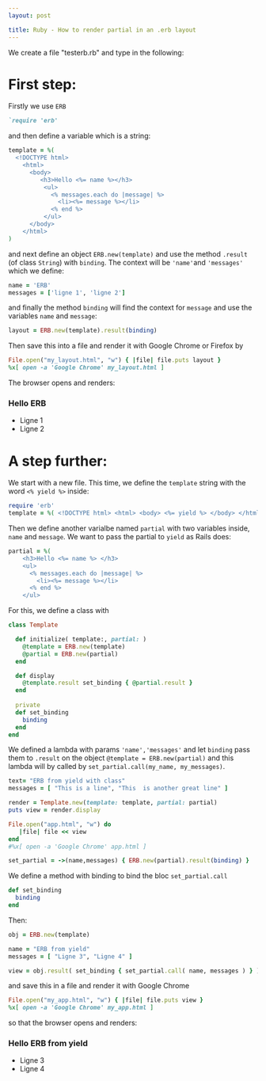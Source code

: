 ```yaml
---
layout: post

title: Ruby - How to render partial in an .erb layout
---
```


We create a file "testerb.rb" and type in the following:

# First step:
Firstly we use `ERB`
```ruby
`require 'erb'
```
and then define a variable which is a string:

```ruby
template = %(
  <!DOCTYPE html>
    <html>
      <body>
         <h3>Hello <%= name %></h3>
          <ul>
            <% messages.each do |message| %>
              <li><%= message %></li>
            <% end %>
          </ul>
      </body>
    </html>
)
```
and next define an object `ERB.new(template)` and use the method `.result` (of  class `String`) with `binding`. The context will be `'name'`and `'messages'` which we define:

```ruby
name = 'ERB'
messages = ['ligne 1', 'ligne 2']
````

and finally  the method `binding` will find the context for `message`  and use the variables `name` and `message`:

```ruby
layout = ERB.new(template).result(binding)
```
Then save this into a file and render it with Google Chrome or Firefox by
```ruby
File.open("my_layout.html", "w") { |file| file.puts layout }
%x[ open -a 'Google Chrome' my_layout.html ]
```
The browser opens and renders:
<h3> Hello ERB</h3>
<ul>
  <li> Ligne 1 </li>
  <li> Ligne 2 </li>
</ul>

  
# A step further:
We start with a new file. This time, we define the `template` string with the word `<% yield %>`  inside:

```ruby
require 'erb'
template = %( <!DOCTYPE html> <html> <body> <%= yield %> </body> </html> )
```

Then we define another varialbe named `partial` with two variables inside, `name` and `message`. We want to pass the partial to `yield` as Rails does:

```ruby
partial = %(
    <h3>Hello <%= name %> </h3>
    <ul>
      <% messages.each do |message| %>
        <li><%= message %></li>
      <% end %>
    </ul>
```


For this, we define a class with 
```ruby
class Template

  def initialize( template:, partial: )
    @template = ERB.new(template)
    @partial = ERB.new(partial)
  end

  def display
    @template.result set_binding { @partial.result }
  end
  
  private
  def set_binding
    binding
  end
end
```
We defined a lambda with params `'name','messages'` and let `binding` pass them to `.result` on the object `@template = ERB.new(partial)` and this lambda will by called by `set_partial.call(my_name, my_messages)`.


```ruby
text= "ERB from yield with class"
messages = [ "This is a line", "This  is another great line" ]

render = Template.new(template: template, partial: partial)
puts view = render.display

File.open("app.html", "w") do
   |file| file << view
end
#%x[ open -a 'Google Chrome' app.html ]
```


```ruby
set_partial = ->(name,messages) { ERB.new(partial).result(binding) }
```
We define a method with binding to bind the bloc `set_partial.call`

```ruby
def set_binding
  binding
end
```

Then:

```ruby
obj = ERB.new(template)

name = "ERB from yield"
messages = [ "Ligne 3", "Ligne 4" ]

view = obj.result( set_binding { set_partial.call( name, messages ) } )

```

and save this in a file and render it with Google Chrome

```ruby
File.open("my_app.html", "w") { |file| file.puts view }
%x[ open -a 'Google Chrome' my_app.html ]
```

so that the browser opens and renders:
    
<h3> Hello ERB from yield </h3>
<ul>
  <li> Ligne 3 </li>
  <li> Ligne 4 </li>
</ul>
